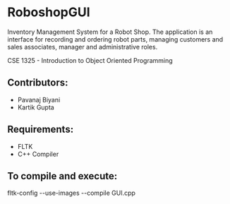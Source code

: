 # RoboshopGUI
Inventory Management System for a Robot Shop. The application is an interface for recording and ordering robot parts, managing customers and sales associates, manager and administrative roles.

CSE 1325 - Introduction to Object Oriented Programming

## Contributors:
* Pavanaj Biyani
* Kartik Gupta

## Requirements:
* FLTK
* C++ Compiler

## To compile and execute:

fltk-config --use-images --compile GUI.cpp
